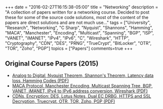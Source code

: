 +++
date = "2016-02-27T16:15:38-05:00"
title = "Networking"
description = "A collection of papers written for a networking course. Decided to post these for some of the source code solutions, most of the content of the papers are direct solutions and are not much use..."
tags = ["University", "Research", "Networking", "C Sharp", "Nyquist", "Shannons", "Hamming", "MACA", "Manchester", "Encoding", "Multicast", "Spanning", "BGP", "ISP", "VANET", "iMANET", "IPv4", "IPv6", "C", "Wireshark", "HTTP", "Cryptography", "CDN", "DES", "PRNG", "TrueCrypt", "BitLocker", "OTR", "TOR", "Zoho", "PGP"]
topics = ["Papers"]
comments=true
+++

## Original Course Papers (2015)

* [Analog to Digital, Nyquist Theorem, Shannon's Theorem, Latency data loss, Hamming Codes  (PDF)](http://simonwillshire.com/files/NET_A1.pdf)
* [MACA Protocol, Manchester Encoding, Multicast Spanning Tree, BGP, VANET, iMANET, IPv4 to IPv6 address conversion, Wireshark (PDF)](http://simonwillshire.com/files/NET_A2.pdf)
* [CDNs, Encryption: DES, Lotus Notes, Dual EC DRBG, HTTPS and SSL Decryption, Truecrypt, OTR, TOR, Zoho, PGP (PDF)](http://simonwillshire.com/files/NET_A3.pdf)
